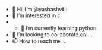 - 👋 Hi, I’m @yashashviiii
- 👀 I’m interested in c 
- - 🌱 I’m currently learning python
- 💞️ I’m looking to collaborate on ...
- 📫 How to reach me ...

<!---
yashashviiii/yashashviiii is a ✨ special ✨ repository because its `README.md` (this file) appears on your GitHub profile.
You can click the Preview link to take a look at your changes.
--->
